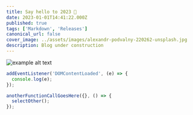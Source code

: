 ```yaml
---
title: Say hello to 2023 🎉
date: 2023-01-01T14:41:22.000Z
published: true
tags: ['Markdown', 'Releases']
canonical_url: false
cover_image: ../assets/images/alexandr-podvalny-220262-unsplash.jpg
description: Blog under construction
---
```


![example alt text](../assets/images/2022-02-25-you-can-express-tags-today.jpg 'example Title')

```javascript
addEventListener('DOMContentLoaded', (e) => {
  console.log(e);
});

anotherFunctionCallGoesHere({}, () => {
  selectOther();
});
```
